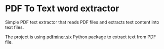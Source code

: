 # PDF To Text word extractor

Simple PDF text extractor that reads PDF files and extracts text content into text files.

The project is using [pdfminer.six](https://pdfminersix.readthedocs.io/en/latest/index.html) Python package to extract text from PDF file.
